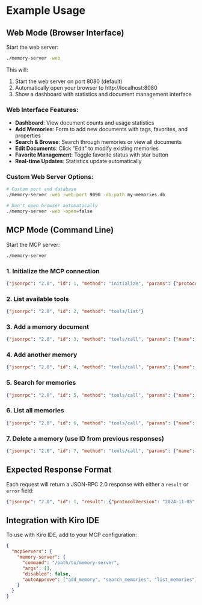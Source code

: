 # Example Usage

## Web Mode (Browser Interface)

Start the web server:
```bash
./memory-server -web
```

This will:
1. Start the web server on port 8080 (default)
2. Automatically open your browser to http://localhost:8080
3. Show a dashboard with statistics and document management interface

### Web Interface Features:
- **Dashboard**: View document counts and usage statistics
- **Add Memories**: Form to add new documents with tags, favorites, and properties
- **Search & Browse**: Search through memories or view all documents
- **Edit Documents**: Click "Edit" to modify existing memories
- **Favorite Management**: Toggle favorite status with star button
- **Real-time Updates**: Statistics update automatically

### Custom Web Server Options:
```bash
# Custom port and database
./memory-server -web -web-port 9090 -db-path my-memories.db

# Don't open browser automatically
./memory-server -web -open=false
```

## MCP Mode (Command Line)

Start the MCP server:
```bash
./memory-server
```

### 1. Initialize the MCP connection
```json
{"jsonrpc": "2.0", "id": 1, "method": "initialize", "params": {"protocolVersion": "2024-11-05", "capabilities": {}, "clientInfo": {"name": "test", "version": "1.0"}}}
```

### 2. List available tools
```json
{"jsonrpc": "2.0", "id": 2, "method": "tools/list"}
```

### 3. Add a memory document
```json
{"jsonrpc": "2.0", "id": 3, "method": "tools/call", "params": {"name": "add_memory", "arguments": {"content": "How to fix null pointer exception in Go: Always check if pointer is nil before dereferencing", "tags": ["golang", "debugging", "error-handling"], "favorite": true, "properties": {"category": "bug-fix", "language": "go"}}}}
```

### 4. Add another memory
```json
{"jsonrpc": "2.0", "id": 4, "method": "tools/call", "params": {"name": "add_memory", "arguments": {"content": "Use defer statements for cleanup operations in Go functions", "tags": ["golang", "best-practices"], "properties": {"category": "tip"}}}}
```

### 5. Search for memories
```json
{"jsonrpc": "2.0", "id": 5, "method": "tools/call", "params": {"name": "search_memories", "arguments": {"query": "golang error handling", "limit": 5, "threshold": 0.1}}}
```

### 6. List all memories
```json
{"jsonrpc": "2.0", "id": 6, "method": "tools/call", "params": {"name": "list_memories", "arguments": {}}}
```

### 7. Delete a memory (use ID from previous responses)
```json
{"jsonrpc": "2.0", "id": 7, "method": "tools/call", "params": {"name": "delete_memory", "arguments": {"id": "your-document-id-here"}}}
```

## Expected Response Format

Each request will return a JSON-RPC 2.0 response with either a `result` or `error` field:

```json
{"jsonrpc": "2.0", "id": 1, "result": {"protocolVersion": "2024-11-05", "capabilities": {"tools": {}}, "serverInfo": {"name": "memory-server", "version": "1.0.0"}}}
```

## Integration with Kiro IDE

To use with Kiro IDE, add to your MCP configuration:

```json
{
  "mcpServers": {
    "memory-server": {
      "command": "/path/to/memory-server",
      "args": [],
      "disabled": false,
      "autoApprove": ["add_memory", "search_memories", "list_memories"]
    }
  }
}
```
